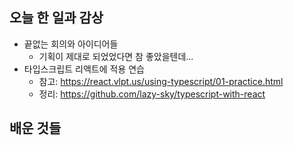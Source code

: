 ## 오늘 한 일과 감상

- 끝없는 회의와 아이디어들
  - 기획이 제대로 되었었다면 참 좋았을텐데...
- 타입스크립트 리액트에 적용 연습
  - 참고: https://react.vlpt.us/using-typescript/01-practice.html
  - 정리: https://github.com/lazy-sky/typescript-with-react

## 배운 것들
